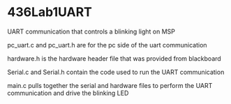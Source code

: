 # 436Lab1UART
UART communication that controls a blinking light on MSP

pc_uart.c and pc_uart.h are for the pc side of the uart communication

hardware.h is the hardware header file that was provided from blackboard

Serial.c and Serial.h contain the code used to run the UART communication

main.c pulls together the serial and hardware files to perform the UART communication and drive the blinking LED
